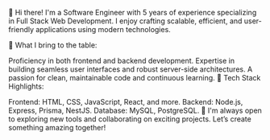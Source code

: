 👋 Hi there! I'm a Software Engineer with 5 years of experience specializing in Full Stack Web Development. I enjoy crafting scalable, efficient, and user-friendly applications using modern technologies.

🌟 What I bring to the table:

Proficiency in both frontend and backend development.
Expertise in building seamless user interfaces and robust server-side architectures.
A passion for clean, maintainable code and continuous learning.
🔧 Tech Stack Highlights:

Frontend: HTML, CSS, JavaScript, React, and more.
Backend: Node.js, Express, Prisma, NestJS.
Database: MySQL, PostgreSQL.
🚀 I'm always open to exploring new tools and collaborating on exciting projects. Let’s create something amazing together!
